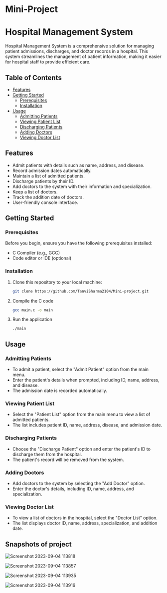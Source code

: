 # Mini-Project
# Hospital Management System

Hospital Management System is a comprehensive solution for managing patient admissions, discharges, and doctor records in a hospital. This system streamlines the management of patient information, making it easier for hospital staff to provide efficient care.

## Table of Contents

- [Features](#features)
- [Getting Started](#getting-started)
  - [Prerequisites](#prerequisites)
  - [Installation](#installation)
- [Usage](#usage)
  - [Admitting Patients](#admitting-patients)
  - [Viewing Patient List](#viewing-patient-list)
  - [Discharging Patients](#discharging-patients)
  - [Adding Doctors](#adding-doctors)
  - [Viewing Doctor List](#viewing-doctor-list)


## Features

- Admit patients with details such as name, address, and disease.
- Record admission dates automatically.
- Maintain a list of admitted patients.
- Discharge patients by their ID.
- Add doctors to the system with their information and specialization.
- Keep a list of doctors.
- Track the addition date of doctors.
- User-friendly console interface.

## Getting Started

### Prerequisites

Before you begin, ensure you have the following prerequisites installed:

- C Compiler (e.g., GCC)
- Code editor or IDE (optional)

### Installation

1. Clone this repository to your local machine:

   ```bash
   git clone https://github.com/TanviSharma2104/Mini-project.git
2. Compile the C code
   ```bash
   gcc main.c -o main
3. Run the application
   ```bash
   ./main

## Usage

### Admitting Patients
- To admit a patient, select the "Admit Patient" option from the main menu.
- Enter the patient's details when prompted, including ID, name, address, and disease.
- The admission date is recorded automatically.

### Viewing Patient List
- Select the "Patient List" option from the main menu to view a list of admitted patients.
- The list includes patient ID, name, address, disease, and admission date.

### Discharging Patients
- Choose the "Discharge Patient" option and enter the patient's ID to discharge them from the hospital.
- The patient's record will be removed from the system.

### Adding Doctors
- Add doctors to the system by selecting the "Add Doctor" option.
- Enter the doctor's details, including ID, name, address, and specialization.

### Viewing Doctor List
- To view a list of doctors in the hospital, select the "Doctor List" option.
- The list displays doctor ID, name, address, specialization, and addition date.

## Snapshots of project 
![Screenshot 2023-09-04 113818](https://github.com/TanviSharma2104/Mini-project/assets/101709149/1c3a0f39-86ec-45ba-9efd-e20f48b7a2af)

![Screenshot 2023-09-04 113857](https://github.com/TanviSharma2104/Mini-project/assets/101709149/8a76d513-e636-480e-97a9-21e92c5d46fa)

![Screenshot 2023-09-04 113935](https://github.com/TanviSharma2104/Mini-project/assets/101709149/25d2f894-3b5f-4653-80c3-fdad3e59fd5e)

![Screenshot 2023-09-04 113916](https://github.com/TanviSharma2104/Mini-project/assets/101709149/1ab35d55-a907-4760-a4eb-54c81cc6f134)



